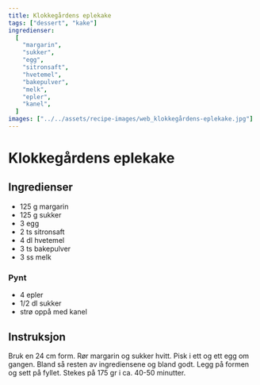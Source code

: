 ```yaml
---
title: Klokkegårdens eplekake
tags: ["dessert", "kake"]
ingredienser:
  [
    "margarin",
    "sukker",
    "egg",
    "sitronsaft",
    "hvetemel",
    "bakepulver",
    "melk",
    "epler",
    "kanel",
  ]
images: ["../../assets/recipe-images/web_klokkegårdens-eplekake.jpg"]
---
```


# Klokkegårdens eplekake

## Ingredienser

- 125 g margarin
- 125 g sukker
- 3 egg
- 2 ts sitronsaft
- 4 dl hvetemel
- 3 ts bakepulver
- 3 ss melk

### Pynt

- 4 epler
- 1/2 dl sukker
- strø oppå med kanel

## Instruksjon

Bruk en 24 cm form. Rør margarin og sukker hvitt. Pisk i ett og ett egg om gangen. Bland så resten av ingrediensene og bland godt. Legg på formen og sett på fyllet. Stekes på 175 gr i ca. 40-50 minutter.
